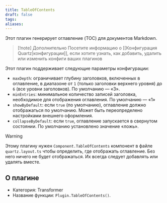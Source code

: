 ```yaml
---
title: TableOfContents
draft: false
tags: 
aliases:
---
```

Этот плагин генерирует оглавление (TOC) для документов Markdown. 
> [!note] Дополнительно
> Посетите информацию о [[Конфигурация Quartz|конфигурации]], если хотите узнать, как добавить, удалить или изменить конфиги ваших плагинов

Этот плагин поддерживает следующие параметры конфигурации: 
- `maxDepth`: ограничивает глубину заголовков, включенных в оглавление, в диапазоне от `1` (только заголовки верхнего уровня) до `6` (все уровни заголовков). По умолчанию — «3». 
- `minEntries`: минимальное количество записей заголовка, необходимое для отображения оглавления. По умолчанию — «1»
- `showByDefault`: если `true` (по умолчанию), оглавление должно отображаться по умолчанию. Может быть переопределено настройками внешнего оформления.
- `collapseByDefault`: если `true`, оглавление запускается в свернутом состоянии. По умолчанию установлено значение «ложь».

> [!warning]
> Этому плагину нужен `Component.TableOfContents` компонент в файле `quartz.layout.ts` чтобы определить, где отображать оглавление. Без него ничего не будет отображаться. Их всегда следует добавлять или удалять вместе.
## О плагине
- Категория: Transformer
- Название функции: `Plugin.TableOfContents()`.
